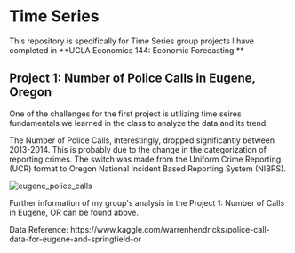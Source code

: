 # Time Series
<p>This repository is specifically for Time Series group projects I have completed in **UCLA Economics 144: Economic Forecasting.**</p>

<h2>Project 1: Number of Police Calls in Eugene, Oregon</h2>
<p>One of the challenges for the first project is utilizing time seires fundamentals we learned in the class to analyze the data and its trend.</p>
<p>The Number of Police Calls, interestingly, dropped significantly between 2013-2014. This is probably due to the change in the categorization of reporting crimes. The switch was made from the Uniform Crime Reporting (UCR) format to Oregon National Incident Based Reporting System (NIBRS).</p>

![eugene_police_calls](https://user-images.githubusercontent.com/42131127/51965357-259a5180-241e-11e9-8158-80d1d171b793.png)

<p>Further information of my group's analysis in the Project 1: Number of Calls in Eugene, OR can be found above.</p>
<p>Data Reference: https://www.kaggle.com/warrenhendricks/police-call-data-for-eugene-and-springfield-or</p>
